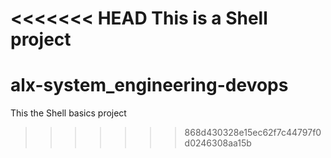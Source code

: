 <<<<<<< HEAD
This is a Shell project
=======
# alx-system_engineering-devops
This the Shell basics project
>>>>>>> 868d430328e15ec62f7c44797f0d0246308aa15b
